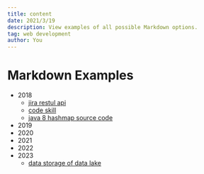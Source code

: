 ```yaml
---
title: content
date: 2021/3/19
description: View examples of all possible Markdown options.
tag: web development
author: You
---
```


# Markdown Examples
- 2018
  - [jira restul api](2018/jira.md)
  - [code skill](2018/skill.md)
  - [java 8 hashmap source code](2018/hashmap.md)
- 2019
- 2020
- 2021
- 2022
- 2023
  - [data storage of data lake](2023/data_lake/data_store.md)
